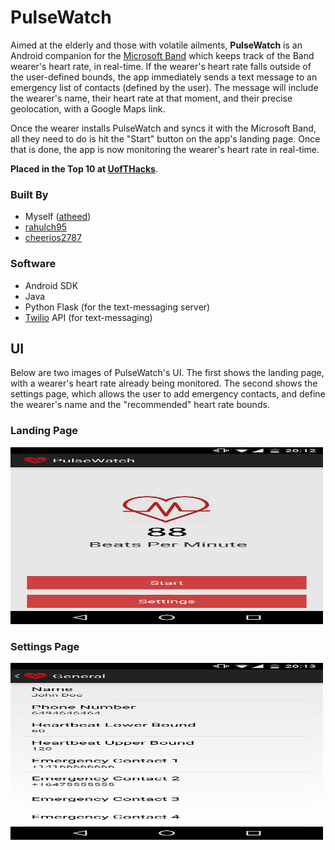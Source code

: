 # PulseWatch

Aimed at the elderly and those with volatile ailments, **PulseWatch** is an Android companion for the [Microsoft Band](https://www.microsoft.com/microsoft-band/) which keeps track of the Band wearer's heart rate, in real-time. If the wearer's heart rate falls outside of the user-defined bounds, the app immediately sends a text message to an emergency list of contacts (defined by the user). The message will include the wearer's name, their heart rate at that moment, and their precise geolocation, with a Google Maps link. 

Once the wearer installs PulseWatch and syncs it with the Microsoft Band, all they need to do is hit the "Start" button on the app's landing page. Once that is done, the app is now monitoring the wearer's heart rate in real-time.

**Placed in the Top 10 at [UofTHacks](https://uofthacks.com/)**.

### Built By
- Myself ([atheed](https://github.com/atheed))
- [rahulch95](https://github.com/rahulch95)
- [cheerios2787](https://github.com/cheerios2787)

### Software
- Android SDK
- Java
- Python Flask (for the text-messaging server)
- [Twilio](https://www.twilio.com/) API (for text-messaging)

## UI
Below are two images of PulseWatch's UI. The first shows the landing page, with a wearer's heart rate already being monitored. The second shows the settings page, which allows the user to add emergency contacts, and define the wearer's name and the "recommended" heart rate bounds. 

### Landing Page
<img src="/img/main.jpg" width="500px" height="283px"/>

### Settings Page
<img src="/img/settings.jpg" width="500px" height="283px"/>